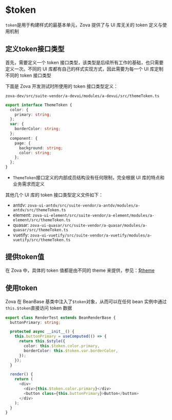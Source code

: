 # $token

`token`是用于构建样式的最基本单元，Zova 提供了与 UI 库无关的 token 定义与使用机制

## 定义token接口类型

首先，需要定义一个 token 接口类型，该类型是后续所有工作的基础，也只需要定义一次。不同的 UI 库都有自己的样式实现方式，因此需要为每一个 UI 库定制不同的 token 接口类型

下面是 Zova 开发测试时所使用的 token 接口类型定义：

`zova-dev/src/suite-vendor/a-devui/modules/a-devui/src/themeToken.ts`

```typescript
export interface ThemeToken {
  color: {
    primary: string;
  };
  var: {
    borderColor: string;
  };
  component: {
    page: {
      background: string;
      color: string;
    };
  };
}
```

- `ThemeToken`接口定义的内部成员结构没有任何限制，完全根据 UI 库的特点和业务需求而定义

其他几个 UI 库的 token 接口类型定义文件如下：

- antdv: `zova-ui-antdv/src/suite-vendor/a-antdv/modules/a-antdv/src/themeToken.ts`
- element: `zova-ui-element/src/suite-vendor/a-element/modules/a-element/src/themeToken.ts`
- quasar: `zova-ui-quasar/src/suite-vendor/a-quasar/modules/a-quasar/src/themeToken.ts`
- vuetify: `zova-ui-vuetify/src/suite-vendor/a-vuetify/modules/a-vuetify/src/themeToken.ts`

## 提供token值

在 Zova 中，具体的 token 值都是由不同的 theme 来提供，参见：[$theme](./theme.md)

## 使用token

Zova 在 BeanBase 基类中注入了`$token`对象，从而可以在任何 bean 实例中通过`this.$token`直接访问 token 数据

```typescript
export class RenderTest extends BeanRenderBase {
  buttonPrimary: string;

  protected async __init__() {
    this.buttonPrimary = useComputed(() => {
      return this.$style({
        color: this.$token.color.primary,
        borderColor: this.$token.var.borderColor,
      });
    });
  }

  render() {
    return (
      <div>
        <div>{this.$token.color.primary}</div>
        <button class={this.buttonPrimary}>Button</button>
      </div>
    );
  }
}
```

